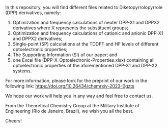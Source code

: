 In this repository, you will find different files related to Diketopyrrolopyrrole (DPP) derivatives, namely:

1) Optimization and frequency calculations of neuter DPP-X1 and DPPX2 derivatives where X represents the substituent groups;
2) Optimization and frequency calculations of cationic and anionic DPP-X1 and DPPX2 derivatives;
3) Single-point (SP) calculations at the TDDFT and HF levels of different optoelectronic properties;
4) The Supporting Information (SI) of our paper; and
5) one Excel file (DPP-X_Optoelectronic-Properties.xlsx) containing all optoelectronic properties of the aforementioned DPP-X1 and DPP-X2 systems.

For more information, please look for the preprint of our work in the following link: https://doi.org/10.26434/chemrxiv-2023-0gzts

We hope our work will help you in any way and feel free to contact us.

From the Theoretical Chemistry Group at the Military Institute of Engineering (Rio de Janeiro, Brazil), we wish you all the best.

Cheers!
